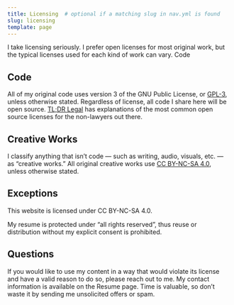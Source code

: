 ```yaml
---
title: Licensing  # optional if a matching slug in nav.yml is found
slug: licensing
template: page
---
```


I take licensing seriously. I prefer open licenses for most original work, but the typical licenses used for each kind of work can vary.
Code

## Code

All of my original code uses version 3 of the GNU Public License, or [GPL-3](https://www.tldrlegal.com/license/gnu-general-public-license-v3-gpl-3), unless otherwise stated. Regardless of license, all code I share here will be open source. [TL;DR Legal](https://www.tldrlegal.com/) has explanations of the most common open source licenses for the non-lawyers out there.

## Creative Works

I classify anything that isn’t code — such as writing, audio, visuals, etc. — as “creative works.” All original creative works use [CC BY-NC-SA 4.0](https://creativecommons.org/licenses/by-nc-sa/4.0/), unless otherwise stated.

## Exceptions

This website is licensed under CC BY-NC-SA 4.0.

My resume is protected under “all rights reserved”, thus reuse or distribution without my explicit consent is prohibited.

## Questions

If you would like to use my content in a way that would violate its license and have a valid reason to do so, please reach out to me. My contact information is available on the Resume page. Time is valuable, so don’t waste it by sending me unsolicited offers or spam.
